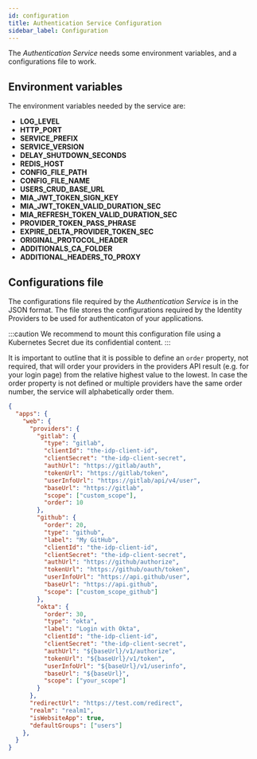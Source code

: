 ```yaml
---
id: configuration
title: Authentication Service Configuration
sidebar_label: Configuration
---
```

The _Authentication Service_ needs some environment variables, and a configurations file to work.

## Environment variables

The environment variables needed by the service are:

- **LOG_LEVEL**
- **HTTP_PORT**
- **SERVICE_PREFIX**
- **SERVICE_VERSION**
- **DELAY_SHUTDOWN_SECONDS**
- **REDIS_HOST**
- **CONFIG_FILE_PATH**
- **CONFIG_FILE_NAME**
- **USERS_CRUD_BASE_URL**
- **MIA_JWT_TOKEN_SIGN_KEY**
- **MIA_JWT_TOKEN_VALID_DURATION_SEC**
- **MIA_REFRESH_TOKEN_VALID_DURATION_SEC**
- **PROVIDER_TOKEN_PASS_PHRASE**
- **EXPIRE_DELTA_PROVIDER_TOKEN_SEC**
- **ORIGINAL_PROTOCOL_HEADER**
- **ADDITIONALS_CA_FOLDER**
- **ADDITIONAL_HEADERS_TO_PROXY**

## Configurations file

The configurations file required by the _Authentication Service_ is in the JSON format. The file stores the configurations required by the Identity Providers to be used for authenticaton of your applications.

:::caution 
We recommend to mount this configuration file using a Kubernetes Secret due its confidential content.
:::

It is important to outline that it is possible to define an `order` property, not required, that will order your providers in the providers API result (e.g. for your login page) from the relative highest value to the lowest. In case the order property is not defined or multiple providers have the same order number, the service will alphabetically order them.

```json
{
  "apps": {
    "web": {
      "providers": {
        "gitlab": {
          "type": "gitlab",
          "clientId": "the-idp-client-id",
          "clientSecret": "the-idp-client-secret",
          "authUrl": "https://gitlab/auth",
          "tokenUrl": "https://gitlab/token",
          "userInfoUrl": "https://gitlab/api/v4/user",
          "baseUrl": "https://gitlab",
          "scope": ["custom_scope"],
          "order": 10
        },
        "github": {
          "order": 20,
          "type": "github",
          "label": "My GitHub",
          "clientId": "the-idp-client-id",
          "clientSecret": "the-idp-client-secret",
          "authUrl": "https://github/authorize",
          "tokenUrl": "https://github/oauth/token",
          "userInfoUrl": "https://api.github/user",
          "baseUrl": "https://api.github",
          "scope": ["custom_scope_github"]
        },
        "okta": {
          "order": 30,
          "type": "okta",
          "label": "Login with Okta",
          "clientId": "the-idp-client-id",
          "clientSecret": "the-idp-client-secret",
          "authUrl": "${baseUrl}/v1/authorize",
          "tokenUrl": "${baseUrl}/v1/token",
          "userInfoUrl": "${baseUrl}/v1/userinfo",
          "baseUrl": "${baseUrl}",
          "scope": ["your_scope"]
        }
      },
      "redirectUrl": "https://test.com/redirect",
      "realm": "realm1",
      "isWebsiteApp": true,
      "defaultGroups": ["users"]
    },
  }
}
```
